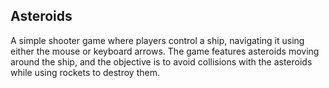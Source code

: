 ## Asteroids

A simple shooter game where players control a ship, navigating it using either the mouse or keyboard arrows. The game features asteroids moving around the ship, and the objective is to avoid collisions with the asteroids while using rockets to destroy them.
